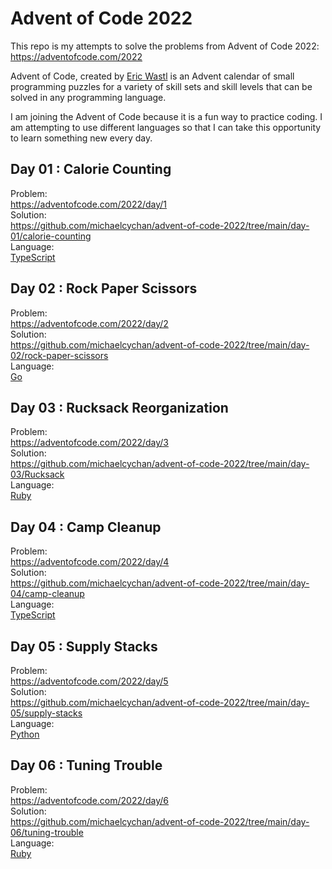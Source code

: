 # Advent of Code 2022
This repo is my attempts to solve the problems from Advent of Code 2022:  https://adventofcode.com/2022  

Advent of Code, created by [Eric Wastl](http://was.tl/) is an Advent calendar of small programming puzzles for a variety of skill sets and skill levels that can be solved in any programming language.  

I am joining the Advent of Code because it is a fun way to practice coding. I am attempting to use different languages so that I can take this opportunity to learn something new every day.  


## Day 01 : Calorie Counting
Problem:  
https://adventofcode.com/2022/day/1  
Solution:  
https://github.com/michaelcychan/advent-of-code-2022/tree/main/day-01/calorie-counting  
Language:  
[TypeScript](https://www.typescriptlang.org/)  

## Day 02 : Rock Paper Scissors
Problem:  
https://adventofcode.com/2022/day/2  
Solution:  
https://github.com/michaelcychan/advent-of-code-2022/tree/main/day-02/rock-paper-scissors  
Language:  
[Go](https://go.dev/)

## Day 03 : Rucksack Reorganization 
Problem:  
https://adventofcode.com/2022/day/3  
Solution:  
https://github.com/michaelcychan/advent-of-code-2022/tree/main/day-03/Rucksack  
Language:  
[Ruby](https://www.ruby-lang.org/en/)  

## Day 04 : Camp Cleanup
Problem:  
https://adventofcode.com/2022/day/4  
Solution:  
https://github.com/michaelcychan/advent-of-code-2022/tree/main/day-04/camp-cleanup  
Language:  
[TypeScript](https://www.typescriptlang.org/)   

## Day 05 : Supply Stacks
Problem:  
https://adventofcode.com/2022/day/5  
Solution:  
https://github.com/michaelcychan/advent-of-code-2022/tree/main/day-05/supply-stacks  
Language:  
[Python](https://www.python.org/)

## Day 06 : Tuning Trouble
Problem:  
https://adventofcode.com/2022/day/6  
Solution:  
https://github.com/michaelcychan/advent-of-code-2022/tree/main/day-06/tuning-trouble  
Language:  
[Ruby](https://www.ruby-lang.org/en/)  